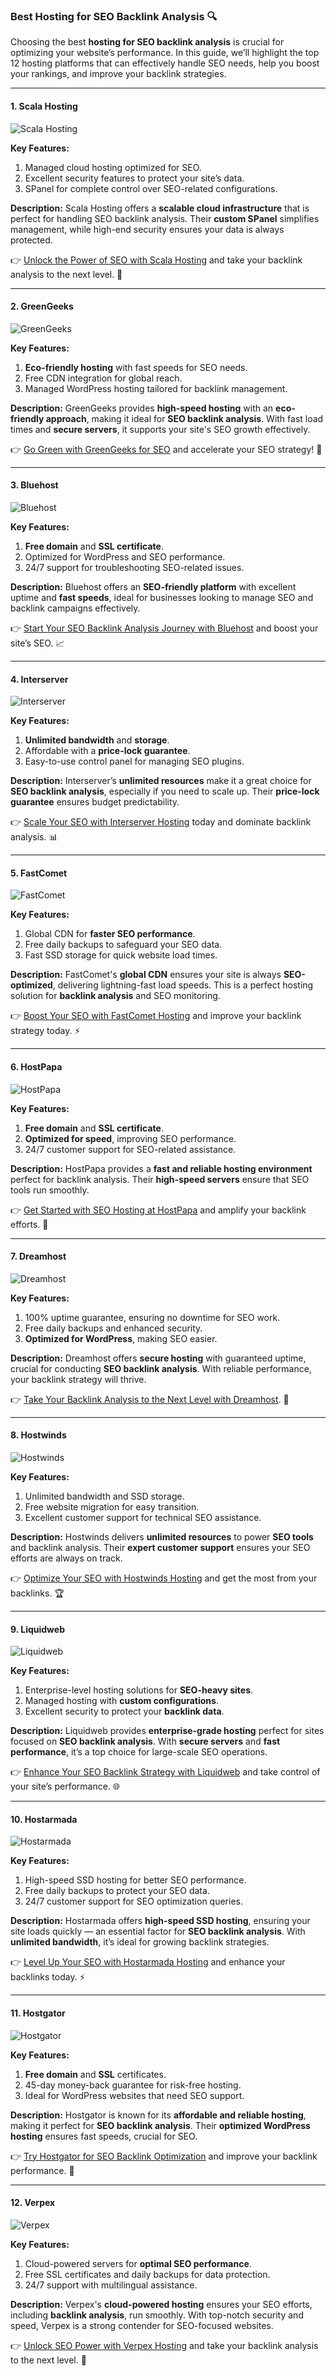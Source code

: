### Best Hosting for SEO Backlink Analysis 🔍

Choosing the best **hosting for SEO backlink analysis** is crucial for optimizing your website’s performance. In this guide, we’ll highlight the top 12 hosting platforms that can effectively handle SEO needs, help you boost your rankings, and improve your backlink strategies.

---

#### 1. Scala Hosting
![Scala Hosting](https://i.imgur.com/uJ5JIK3.png "Scala Web Hosting")

**Key Features:**
1. Managed cloud hosting optimized for SEO.
2. Excellent security features to protect your site’s data.
3. SPanel for complete control over SEO-related configurations.

**Description:** Scala Hosting offers a **scalable cloud infrastructure** that is perfect for handling SEO backlink analysis. Their **custom SPanel** simplifies management, while high-end security ensures your data is always protected.

👉 [Unlock the Power of SEO with Scala Hosting](https://snipitx.com/scala-jy) and take your backlink analysis to the next level. 🚀

---

#### 2. GreenGeeks
![GreenGeeks](https://i.imgur.com/eEwuntu.jpg "GreenGeeks Hosting")

**Key Features:**
1. **Eco-friendly hosting** with fast speeds for SEO needs.
2. Free CDN integration for global reach.
3. Managed WordPress hosting tailored for backlink management.

**Description:** GreenGeeks provides **high-speed hosting** with an **eco-friendly approach**, making it ideal for **SEO backlink analysis**. With fast load times and **secure servers**, it supports your site's SEO growth effectively.

👉 [Go Green with GreenGeeks for SEO](https://snipitx.com/greengeeks-jy) and accelerate your SEO strategy! 🌱

---

#### 3. Bluehost
![Bluehost](https://i.imgur.com/PasFF9E.jpeg "Bluehost Hosting")

**Key Features:**
1. **Free domain** and **SSL certificate**.
2. Optimized for WordPress and SEO performance.
3. 24/7 support for troubleshooting SEO-related issues.

**Description:** Bluehost offers an **SEO-friendly platform** with excellent uptime and **fast speeds**, ideal for businesses looking to manage SEO and backlink campaigns effectively.

👉 [Start Your SEO Backlink Analysis Journey with Bluehost](https://snipitx.com/bluehost-jy) and boost your site’s SEO. 📈

---

#### 4. Interserver
![Interserver](https://i.imgur.com/OM5dOEW.jpeg "Interserver Hosting")

**Key Features:**
1. **Unlimited bandwidth** and **storage**.
2. Affordable with a **price-lock guarantee**.
3. Easy-to-use control panel for managing SEO plugins.

**Description:** Interserver’s **unlimited resources** make it a great choice for **SEO backlink analysis**, especially if you need to scale up. Their **price-lock guarantee** ensures budget predictability.

👉 [Scale Your SEO with Interserver Hosting](https://snipitx.com/interserver-jy) today and dominate backlink analysis. 📊

---

#### 5. FastComet
![FastComet](https://i.imgur.com/7qgXuWp.png "FastComet Hosting")

**Key Features:**
1. Global CDN for **faster SEO performance**.
2. Free daily backups to safeguard your SEO data.
3. Fast SSD storage for quick website load times.

**Description:** FastComet's **global CDN** ensures your site is always **SEO-optimized**, delivering lightning-fast load speeds. This is a perfect hosting solution for **backlink analysis** and SEO monitoring.

👉 [Boost Your SEO with FastComet Hosting](https://snipitx.com/fastcomet-jy) and improve your backlink strategy today. ⚡

---

#### 6. HostPapa
![HostPapa](https://i.imgur.com/ouDTkvl.jpeg "HostPapa Hosting")

**Key Features:**
1. **Free domain** and **SSL certificate**.
2. **Optimized for speed**, improving SEO performance.
3. 24/7 customer support for SEO-related assistance.

**Description:** HostPapa provides a **fast and reliable hosting environment** perfect for backlink analysis. Their **high-speed servers** ensure that SEO tools run smoothly.

👉 [Get Started with SEO Hosting at HostPapa](https://snipitx.com/hostpapa-jy) and amplify your backlink efforts. 🚀

---

#### 7. Dreamhost
![Dreamhost](https://i.imgur.com/rXIg8ip.jpeg "Dreamhost Hosting")

**Key Features:**
1. 100% uptime guarantee, ensuring no downtime for SEO work.
2. Free daily backups and enhanced security.
3. **Optimized for WordPress**, making SEO easier.

**Description:** Dreamhost offers **secure hosting** with guaranteed uptime, crucial for conducting **SEO backlink analysis**. With reliable performance, your backlink strategy will thrive.

👉 [Take Your Backlink Analysis to the Next Level with Dreamhost](https://snipitx.com/dreamhost-jy). 🏅

---

#### 8. Hostwinds
![Hostwinds](https://i.imgur.com/53aSNXx.jpeg "Hostwinds Hosting")

**Key Features:**
1. Unlimited bandwidth and SSD storage.
2. Free website migration for easy transition.
3. Excellent customer support for technical SEO assistance.

**Description:** Hostwinds delivers **unlimited resources** to power **SEO tools** and backlink analysis. Their **expert customer support** ensures your SEO efforts are always on track.

👉 [Optimize Your SEO with Hostwinds Hosting](https://snipitx.com/hostwinds-jy) and get the most from your backlinks. 🏆

---

#### 9. Liquidweb
![Liquidweb](https://i.imgur.com/4IvT9SC.jpeg "Liquidweb Hosting")

**Key Features:**
1. Enterprise-level hosting solutions for **SEO-heavy sites**.
2. Managed hosting with **custom configurations**.
3. Excellent security to protect your **backlink data**.

**Description:** Liquidweb provides **enterprise-grade hosting** perfect for sites focused on **SEO backlink analysis**. With **secure servers** and **fast performance**, it’s a top choice for large-scale SEO operations.

👉 [Enhance Your SEO Backlink Strategy with Liquidweb](https://snipitx.com/liquidweb-jy) and take control of your site’s performance. 🌐

---

#### 10. Hostarmada
![Hostarmada](https://i.imgur.com/KFbdf3o.jpeg "Hostarmada Hosting")

**Key Features:**
1. High-speed SSD hosting for better SEO performance.
2. Free daily backups to protect your SEO data.
3. 24/7 customer support for SEO optimization queries.

**Description:** Hostarmada offers **high-speed SSD hosting**, ensuring your site loads quickly — an essential factor for **SEO backlink analysis**. With **unlimited bandwidth**, it’s ideal for growing backlink strategies.

👉 [Level Up Your SEO with Hostarmada Hosting](https://snipitx.com/hostarmada-jy) and enhance your backlinks today. ⚡

---

#### 11. Hostgator
![Hostgator](https://i.imgur.com/BcVkH57.jpeg "Hostgator Hosting")

**Key Features:**
1. **Free domain** and **SSL** certificates.
2. 45-day money-back guarantee for risk-free hosting.
3. Ideal for WordPress websites that need SEO support.

**Description:** Hostgator is known for its **affordable and reliable hosting**, making it perfect for **SEO backlink analysis**. Their **optimized WordPress hosting** ensures fast speeds, crucial for SEO.

👉 [Try Hostgator for SEO Backlink Optimization](https://snipitx.com/hostgator-jy) and improve your backlink performance. 🔧

---

#### 12. Verpex
![Verpex](https://i.imgur.com/6x5LhiS.jpeg "Verpex Hosting")

**Key Features:**
1. Cloud-powered servers for **optimal SEO performance**.
2. Free SSL certificates and daily backups for data protection.
3. 24/7 support with multilingual assistance.

**Description:** Verpex's **cloud-powered hosting** ensures your SEO efforts, including **backlink analysis**, run smoothly. With top-notch security and speed, Verpex is a strong contender for SEO-focused websites.

👉 [Unlock SEO Power with Verpex Hosting](https://snipitx.com/verpex-jy) and take your backlink analysis to the next level. 🌟

